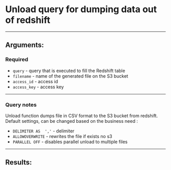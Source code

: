 # Unload query for dumping data out of redshift
____

## Arguments:

### Required
* `query` - query that is executed to fill the Redshift table
* `filename` - name of the generated file on the S3 bucket
* `access_id` - access id
* `access_key` - access key
---
### Query notes

Unload function dumps file in CSV format to the S3 bucket from redshift.
Default settings, can be changed based on the business need :

* `DELIMITER AS  ','` - delimiter
* `ALLOWOVERWRITE` - rewrites the file if exists no s3
* `PARALLEL OFF` - disables parallel unload to multiple files

---
## Results:

```
```

